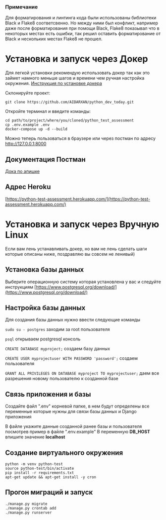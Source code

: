 ### Примечание
Для форматирования и линтинга кода были использованы библиотеки
Black и Flake8 соответсвенно. Но между ними был конфликт,
например даже после форматирования при помощи Black, Flake8 показывал что в некоторых местах есть ошибки,
так решил оставить форматирование от Black и нескольких местах Flake8 не прошел. 

# Установка и запуск через Докер
Для легкой установки рекомендую использовать докер так как это займет
намного меньше шагов и времени чем ручная настройка окружения. 
[Инструкция по установке докера](https://docs.docker.com/compose/install/)

Склонируйте проект:
```
git clone https://github.com/AIDARXAN/python_dev_today.git
```
Откройте терминал и введите команды:
```
cd path/to/project/where/you/cloned/python_test_assessment
cp .env.example .env  
docker-compose up -d --build
```
Можно теперь пользоваться в браузере или через постман по адресу http://127.0.0.1:8000

## Документация Постман
[Дока по апишке](https://documenter.getpostman.com/view/6954620/U16oqPYM)

## Адрес Heroku
[https://python-test-assessment.herokuapp.com/](https://python-test-assessment.herokuapp.com/)

# Установка и запуск через Вручную Linux
Если вам лень устанавливать докер, но вам не лень сделать шаги которые описаны ниже, поздравляю вы совсем не ленивый)

## Установка базы данных
Выберите операционную систему которая установлена у вас и следуйте инструкциям
[https://www.postgresql.org/download/](https://www.postgresql.org/download/)


## Настройка базы данных

Для создания базы данных нужно ввести следующие команды

`sudo su - postgres` заходим за root пользователя

`psql` открываем postgresql консоль

`CREATE DATABASE myproject;` создаем базу данных

`CREATE USER myprojectuser WITH PASSWORD 'password';` создаем пользователя

`GRANT ALL PRIVILEGES ON DATABASE myproject TO myprojectuser;` даем все разрешения новому пользователю к созданной базе

## Связь приложения и базы

Создайте файл ".env" корневой папке, в нем будут определены все переменные которые нужны для связи базы данных и Django приложения

В файле укажите данные созданной ранее базы и пользователя посмотрев пример в файле ".env.example"
В переменную **DB_HOST** впишите значение **localhost**

## Создание виртуального окружения
```
python -m venv python-test 
source python-test/bin/activate          
pip install -r requirements.txt
apt-get update && apt-get install -y cron
```

## Прогон миграций и запуск
```
./manage.py migrate
./manage.py crontab add
./manage.py runserver
```

